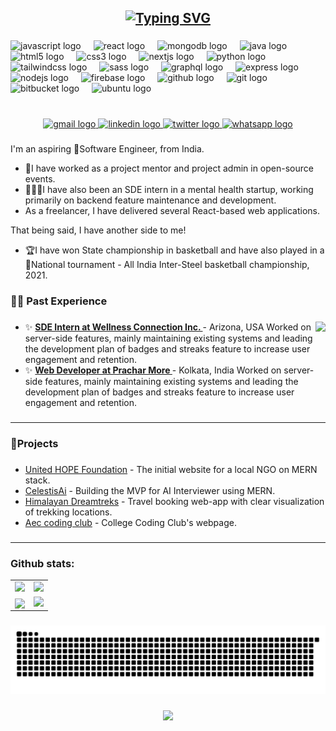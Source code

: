 <h2 align="center"><a href="https://git.io/typing-svg"><img src="https://readme-typing-svg.herokuapp.com?font=Fira+Code&weight=600&size=24&duration=1500&pause=800&color=30ADF7FF&background=FF002D00&center=true&multiline=false&random=false&width=450&height=50&lines=Hi+%F0%9F%91%8B!+I+am+Debdeep;a+CS+undergrad+from+India;a+competitive+Basketball+player" alt="Typing SVG" /></a></h2>

###

<div align="left">
  <img src="https://cdn.jsdelivr.net/gh/devicons/devicon/icons/javascript/javascript-original.svg" height="30" alt="javascript logo"  />
  <img width="12" />
  <img src="https://cdn.jsdelivr.net/gh/devicons/devicon/icons/react/react-original.svg" height="30" alt="react logo"  />
  <img width="12" />
  <img src="https://cdn.jsdelivr.net/gh/devicons/devicon/icons/mongodb/mongodb-original.svg" height="30" alt="mongodb logo"  />
  <img width="12" />
  <img src="https://skillicons.dev/icons?i=java" height="30" alt="java logo"  />
  <img width="12" />
  <img src="https://cdn.jsdelivr.net/gh/devicons/devicon/icons/html5/html5-original.svg" height="30" alt="html5 logo"  />
  <img width="12" />
  <img src="https://cdn.jsdelivr.net/gh/devicons/devicon/icons/css3/css3-original.svg" height="30" alt="css3 logo"  />
  <img width="12" />
  <img src="https://cdn.jsdelivr.net/gh/devicons/devicon/icons/nextjs/nextjs-original.svg" height="30" alt="nextjs logo"  />
  <img width="12" />
  <img src="https://cdn.jsdelivr.net/gh/devicons/devicon/icons/python/python-original.svg" height="30" alt="python logo"  />
  <img width="12" />
  <img src="https://skillicons.dev/icons?i=tailwind" height="30" alt="tailwindcss logo"  />
  <img width="12" />
  <img src="https://cdn.simpleicons.org/sass/CC6699" height="30" alt="sass logo"  />
  <img width="12" />
  <img src="https://skillicons.dev/icons?i=graphql" height="30" alt="graphql logo"  />
  <img width="12" />
  <img src="https://img.shields.io/badge/Express-000000?logo=express&logoColor=white&style=for-the-badge" height="30" alt="express logo"  />
  <img width="12" />
  <img src="https://skillicons.dev/icons?i=nodejs" height="30" alt="nodejs logo"  />
  <img width="12" />
  <img src="https://cdn.jsdelivr.net/gh/devicons/devicon/icons/firebase/firebase-plain.svg" height="30" alt="firebase logo"  />
  <img width="12" />
  <img src="https://skillicons.dev/icons?i=github" height="30" alt="github logo"  />
  <img width="12" />
  <img src="https://cdn.jsdelivr.net/gh/devicons/devicon/icons/git/git-original.svg" height="30" alt="git logo"  />
  <img width="12" />
  <img src="https://cdn.jsdelivr.net/gh/devicons/devicon/icons/bitbucket/bitbucket-original.svg" height="30" alt="bitbucket logo"  />
  <img width="12" />
  <img src="https://cdn.simpleicons.org/ubuntu/E95420" height="30" alt="ubuntu logo"  />
</div>

###

<br clear="both">

<div align="center">
  <a href="deb.baner.1@gmail.com" target="_blank">
    <img src="https://img.shields.io/static/v1?message=EMAIL&logo=gmail&label=&color=D14836&logoColor=white&labelColor=&style=flat" height="30" alt="gmail logo"  />
  </a>
  <a href="http://linkedin.com/in/debdeep-banerjee-04b39b220/" target="_blank">
    <img src="https://img.shields.io/static/v1?message=Linkedin&logo=linkedin&label=&color=0077B5&logoColor=white&labelColor=&style=flat" height="30" alt="linkedin logo"  />
  </a>
  <a href="https://twitter.com/Debdeepstwt" target="_blank">
    <img src="https://img.shields.io/static/v1?message=Twitter&logo=twitter&label=&color=1DA1F2&logoColor=white&labelColor=&style=flat" height="30" alt="twitter logo"  />
  </a>
  <a href="https://wa.me/9064488418" target="_blank">
    <img src="https://img.shields.io/static/v1?message=Whatsapp&logo=whatsapp&label=&color=25D366&logoColor=white&labelColor=&style=flat" height="30" alt="whatsapp logo"  />
  </a>
</div>

###

I'm an aspiring 🚀Software Engineer, from India.
  - 🎯I have worked as a project mentor and project admin in open-source events. 
  - 👨🏻‍💻I have also been an SDE intern in a mental health startup, working primarily on backend feature maintenance and development.
  - As a freelancer, I have delivered several React-based web applications.

That being said, I have another side to me! 
  - 🏆I have won State championship in basketball and have also played in a<br>🏀National tournament - All India Inter-Steel basketball championship, 2021.

###

<h3 align="left">👨‍💻 Past Experience</h3>

###

<img align="right" height="160" src="https://i.ibb.co/k3qQCMf/fce67c3f16fe8b8709214679f3f0fe43eb265038-1.gif"  />

###
  - ✨ <strong> <ins> SDE Intern at Wellness Connection Inc. </ins> </strong> - Arizona, USA
    Worked on server-side features, mainly maintaining existing systems and leading the development plan of
    badges and streaks feature to increase user engagement and retention.
  - ✨ <strong> <ins> Web Developer at Prachar More </ins> </strong> - Kolkata, India
    Worked on server-side features, mainly maintaining existing systems and leading the development plan of
    badges and streaks feature to increase user engagement and retention.
###
<hr/>
<h3 align="left">🚀Projects</h3>

###

  - <a href='https://uhfindia.org/'>United HOPE Foundation</a> - The initial website for a local NGO on MERN stack.
  - <a href='https://github.com/SECTOR-51/Celestis.Ai/'>CelestisAi</a> - Building the MVP for AI Interviewer using MERN.
  - <a href='https://himalayandreamtreks.in/'>Himalayan Dreamtreks</a> - Travel booking web-app with clear visualization of trekking locations.
  - <a href='https://testaeccc.web.app/'>Aec coding club</a> - College Coding Club's webpage.
###
<hr/>
<!-- Github Stats --> 

### Github stats:
<table>
  <tr>
    <td>
      <img src="http://github-profile-summary-cards.vercel.app/api/cards/profile-details?username=Debdeep1&theme=gruvbox"/>
    </td>
     <td>
      <img src="http://github-profile-summary-cards.vercel.app/api/cards/most-commit-language?username=Debdeep1&theme=gruvbox"/>
    </td>
  </tr>
  
  <tr>
      <td>
        <img align="center" src="https://github-readme-streak-stats.herokuapp.com/?user=Debdeep1&theme=gruvbox" />
<!--   <img src="https://github-readme-stats.vercel.app/api?username=soumali28&include_all_commits=true&count_private=true&show_icons=true&line_height=20&theme=tokyonight" /> -->
    </td>
    <td>
       <img src="https://github-readme-stats.vercel.app/api/top-langs?username=Debdeep1&show_icons=true&locale=en&layout=compact&theme=gruvbox"/>
    </td>
  </tr>
  
</table>

###
<img src="https://raw.githubusercontent.com/Debdeep1/Debdeep1/output/snake.svg" alt="Snake animation" />

###
<div align="center">
  <img  src="https://profile-counter.glitch.me/Debdeep1/count.svg?"  />
</div>

###
